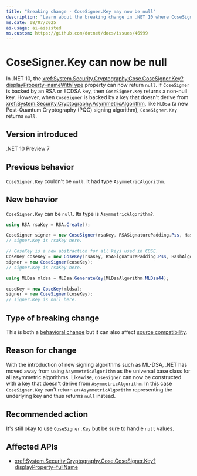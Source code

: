 ```yaml
---
title: "Breaking change - CoseSigner.Key may now be null"
description: "Learn about the breaking change in .NET 10 where CoseSigner.Key may now be null when backed by Post-Quantum Cryptography algorithms."
ms.date: 08/07/2025
ai-usage: ai-assisted
ms.custom: https://github.com/dotnet/docs/issues/46999
---
```


# CoseSigner.Key can now be null

In .NET 10, the <xref:System.Security.Cryptography.Cose.CoseSigner.Key?displayProperty=nameWithType> property can now return `null`. If `CoseSigner` is backed by an RSA or ECDSA key, then `CoseSigner.Key` returns a non-null key. However, when `CoseSigner` is backed by a key that doesn't derive from <xref:System.Security.Cryptography.AsymmetricAlgorithm>, like `MLDsa` (a new Post-Quantum Cryptography (PQC) signing algorithm), `CoseSigner.Key` returns `null`.

## Version introduced

.NET 10 Preview 7

## Previous behavior

`CoseSigner.Key` couldn't be `null`. It had type `AsymmetricAlgorithm`.

## New behavior

`CoseSigner.Key` can be `null`. Its type is `AsymmetricAlgorithm?`.

```csharp
using RSA rsaKey = RSA.Create();

CoseSigner signer = new CoseSigner(rsaKey, RSASignaturePadding.Pss, HashAlgorithmName.SHA512);
// signer.Key is rsaKey here.

// CoseKey is a new abstraction for all keys used in COSE.
CoseKey coseKey = new CoseKey(rsaKey, RSASignaturePadding.Pss, HashAlgorithmName.SHA512);
signer = new CoseSigner(coseKey);
// signer.Key is rsaKey here.

using MLDsa mldsa = MLDsa.GenerateKey(MLDsaAlgorithm.MLDsa44);

coseKey = new CoseKey(mldsa);
signer = new CoseSigner(coseKey);
// signer.Key is null here.
```

## Type of breaking change

This is both a [behavioral change](../../categories.md#behavioral-change) but it can also affect [source compatibility](../../categories.md#source-compatibility).

## Reason for change

With the introduction of new signing algorithms such as ML-DSA, .NET has moved away from using `AsymmetricAlgorithm` as the universal base class for all asymmetric algorithms. Likewise, `CoseSigner` can now be constructed with a key that doesn't derive from `AsymmetricAlgorithm`. In this case `CoseSigner.Key` can't return an `AsymmetricAlgorithm` representing the underlying key and thus returns `null` instead.

## Recommended action

It's still okay to use `CoseSigner.Key` but be sure to handle `null` values.

## Affected APIs

- <xref:System.Security.Cryptography.Cose.CoseSigner.Key?displayProperty=fullName>
